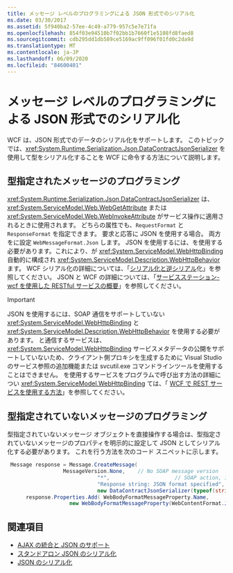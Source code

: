 ```yaml
---
title: メッセージ レベルのプログラミングによる JSON 形式でのシリアル化
ms.date: 03/30/2017
ms.assetid: 5f940ba2-57ee-4c49-a779-957c5e7e71fa
ms.openlocfilehash: 854f03e94510b7f02bb1b7660f1e5108fd8faed8
ms.sourcegitcommit: cdb295dd1db589ce5169ac9ff096f01fd0c2da9d
ms.translationtype: MT
ms.contentlocale: ja-JP
ms.lasthandoff: 06/09/2020
ms.locfileid: "84600401"
---
```

# <a name="serializing-in-json-with-message-level-programming"></a>メッセージ レベルのプログラミングによる JSON 形式でのシリアル化
WCF は、JSON 形式でのデータのシリアル化をサポートします。 このトピックでは、<xref:System.Runtime.Serialization.Json.DataContractJsonSerializer> を使用して型をシリアル化することを WCF に命令する方法について説明します。  
  
## <a name="typed-message-programming"></a>型指定されたメッセージのプログラミング  
 <xref:System.Runtime.Serialization.Json.DataContractJsonSerializer> は、<xref:System.ServiceModel.Web.WebGetAttribute> または <xref:System.ServiceModel.Web.WebInvokeAttribute> がサービス操作に適用されるときに使用されます。 どちらの属性でも、`RequestFormat` と `ResponseFormat` を指定できます。 要求と応答に JSON を使用する場合。 両方をに設定 `WebMessageFormat.Json` します。  JSON を使用するには、を使用する必要があります。これにより、が <xref:System.ServiceModel.WebHttpBinding> 自動的に構成され <xref:System.ServiceModel.Description.WebHttpBehavior> ます。 WCF シリアル化の詳細については、「[シリアル化と逆シリアル](serialization-and-deserialization.md)化」を参照してください。 JSON と WCF の詳細については、「[サービスステーション-wcf を使用した RESTful サービスの概要](https://docs.microsoft.com/archive/msdn-magazine/2009/january/service-station-an-introduction-to-restful-services-with-wcf)」を参照してください。  
  
> [!IMPORTANT]
> JSON を使用するには、SOAP 通信をサポートしていない <xref:System.ServiceModel.WebHttpBinding> と <xref:System.ServiceModel.Description.WebHttpBehavior> を使用する必要があります。 と通信するサービスは、 <xref:System.ServiceModel.WebHttpBinding> サービスメタデータの公開をサポートしていないため、クライアント側プロキシを生成するために Visual Studio のサービス参照の追加機能または svcutil.exe コマンドラインツールを使用することはできません。 を使用するサービスをプログラムで呼び出す方法の詳細につい <xref:System.ServiceModel.WebHttpBinding> ては、「 [WCF で REST サービスを使用する方法](https://docs.microsoft.com/archive/blogs/pedram/how-to-consume-rest-services-with-wcf)」を参照してください。  
  
## <a name="untyped-message-programming"></a>型指定されていないメッセージのプログラミング  
 型指定されていないメッセージ オブジェクトを直接操作する場合は、型指定されていないメッセージのプロパティを明示的に設定して JSON としてシリアル化する必要があります。 これを行う方法を次のコード スニペットに示します。  
  
```csharp
 Message response = Message.CreateMessage(  
                  MessageVersion.None,    // No SOAP message version  
                             "*",                     // SOAP action, ignored since this is JSON  
                             "Response string: JSON format specified", // Message body  
                             new DataContractJsonSerializer(typeof(string))); // Specify DataContractJsonSerializer  
      response.Properties.Add( WebBodyFormatMessageProperty.Name,
                    new WebBodyFormatMessageProperty(WebContentFormat.Json)); // Use JSON format  
```  
  
## <a name="see-also"></a>関連項目

- [AJAX の統合と JSON のサポート](ajax-integration-and-json-support.md)
- [スタンドアロン JSON のシリアル化](stand-alone-json-serialization.md)
- [JSON のシリアル化](../samples/json-serialization.md)
